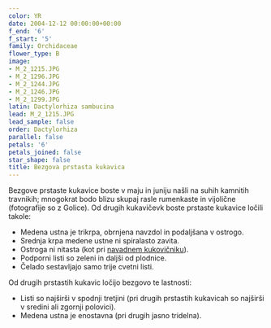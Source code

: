 ```yaml
---
color: YR
date: 2004-12-12 00:00:00+00:00
f_end: '6'
f_start: '5'
family: Orchidaceae
flower_type: B
image:
- M_2_1215.JPG
- M_2_1296.JPG
- M_2_1244.JPG
- M_2_1246.JPG
- M_2_1299.JPG
latin: Dactylorhiza sambucina
lead: M_2_1215.JPG
lead_sample: false
order: Dactylorhiza
parallel: false
petals: '6'
petals_joined: false
star_shape: false
title: Bezgova prstasta kukavica
---
```

Bezgove prstaste kukavice boste v maju in juniju našli na suhih kamnitih travnikih; mnogokrat bodo blizu skupaj rasle rumenkaste in vijolične (fotografije so z Golice). Od drugih kukavičevk boste prstaste kukavice ločili takole:

-   Medena ustna je trikrpa, obrnjena navzdol in podaljšana v ostrogo.
-   Srednja krpa medene ustne ni spiralasto zavita.
-   Ostroga ni nitasta (kot pri [navadnem kukovičniku](../gymnadeniaconopsea/)).
-   Podporni listi so zeleni in daljši od plodnice.
-   Čelado sestavljajo samo trije cvetni listi.

Od drugih prstastih kukavic ločijo bezgovo te lastnosti:

-   Listi so najširši v spodnji tretjini (pri drugih prstastih kukavicah so najširši v sredini ali zgornji polovici).
-   Medena ustna je enostavna (pri drugih jasno tridelna).
